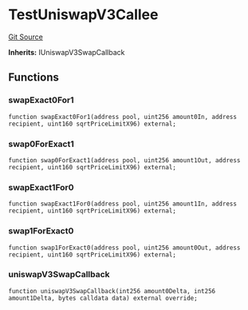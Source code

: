 # TestUniswapV3Callee
[Git Source](https://github.com/KYRDTeam/ilo-contracts/blob/1de4d92cce6f0722e8736db455733703c706f30f/src/test/TestUniswapV3Callee.sol)

**Inherits:**
IUniswapV3SwapCallback


## Functions
### swapExact0For1


```solidity
function swapExact0For1(address pool, uint256 amount0In, address recipient, uint160 sqrtPriceLimitX96) external;
```

### swap0ForExact1


```solidity
function swap0ForExact1(address pool, uint256 amount1Out, address recipient, uint160 sqrtPriceLimitX96) external;
```

### swapExact1For0


```solidity
function swapExact1For0(address pool, uint256 amount1In, address recipient, uint160 sqrtPriceLimitX96) external;
```

### swap1ForExact0


```solidity
function swap1ForExact0(address pool, uint256 amount0Out, address recipient, uint160 sqrtPriceLimitX96) external;
```

### uniswapV3SwapCallback


```solidity
function uniswapV3SwapCallback(int256 amount0Delta, int256 amount1Delta, bytes calldata data) external override;
```

